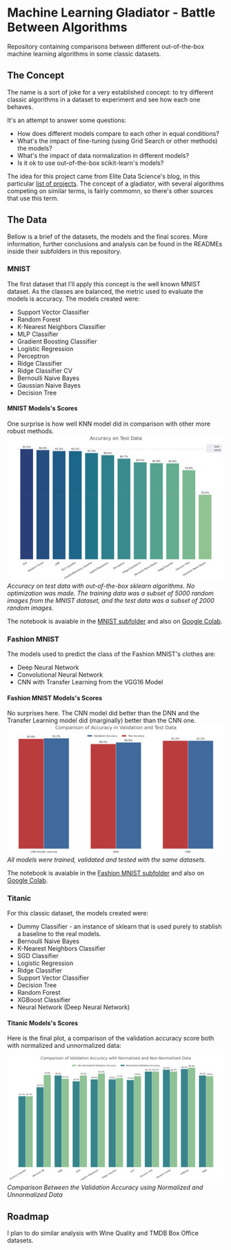 # Machine Learning Gladiator - Battle Between Algorithms
Repository containing comparisons between different out-of-the-box machine learning algorithms in some classic datasets.

## The Concept

The name is a sort of joke for a very established  concept: to try different classic algorithms in a dataset to experiment and see how each one behaves.

It's an attempt to answer some questions:

 * How does different models compare to each other in equal conditions?
 * What's the impact of fine-tuning (using Grid Search or other methods) the models?
 * What's the impact of data normalization in different models?
 * Is it ok to use out-of-the-box scikit-learn's models?

The idea for this project came from Elite Data Science's blog, in this particular [list of projects](https://elitedatascience.com/machine-learning-projects-for-beginners). The concept of a gladiator, with several algorithms competing on similar terms, is fairly commomn, so there's other sources that use this term.

## The Data

Bellow is a brief of the datasets, the models and the final scores. More information, further conclusions and analysis can be found in the READMEs inside their subfolders in this repository.

### MNIST

The first dataset that I'll apply this concept is the well known MNIST dataset. As the classes are balanced, the metric used to evaluate the models is accuracy. The models created were:

  * Support Vector Classifier
  * Random Forest
  * K-Nearest Neighbors Classifier
  * MLP Classifier
  * Gradient Boosting Classifier
  * Logistic Regression
  * Perceptron
  * Ridge Classifier
  * Ridge Classifier CV
  * Bernoulli Naive Bayes
  * Gaussian Naive Bayes
  * Decision Tree

#### MNIST Models's Scores
One surprise is how well KNN model did in comparison with other more robust methods.
![Models' accuracy on test data (MNIST)](https://raw.githubusercontent.com/pedrohortencio/machine-learning-gladiator/main/MNIST/Accuracy-test.png)
*Accuracy on test data with out-of-the-box sklearn algorithms. No optimization was made. The training data was a subset of 5000 random images from the MNIST dataset, and the test data was a subset of 2000 random images.*

The notebook is avaiable in the [MNIST subfolder](https://github.com/pedrohortencio/machine-learning-gladiator/blob/main/MNIST/MNIST_Gladiator.ipynb) and also on [Google Colab](https://colab.research.google.com/github/pedrohortencio/machine-learning-gladiator/blob/main/Fashion%20MNIST/Fashion_MNIST_Gladiator.ipynb).

### Fashion MNIST

The models used to predict the class of the Fashion MNIST's clothes are:

 * Deep Neural Network
 * Convolutional Neural Network
 * CNN with Transfer Learning from the VGG16 Model

#### Fashion MNIST Models's Scores

No surprises here. The CNN model did better than the DNN and the Transfer Learning model did (marginally) better than the CNN one.
![Comparison Between Models in the Fashion MNIST dataset](https://raw.githubusercontent.com/pedrohortencio/machine-learning-gladiator/main/Fashion%20MNIST/accuracy-comparison.png)
*All models were trained, validated and tested with the same datasets.*

The notebook is avaiable in the [Fashion MNIST subfolder](https://github.com/pedrohortencio/machine-learning-gladiator/tree/main/Fashion%20MNIST) and also on [Google Colab](https://colab.research.google.com/github/pedrohortencio/machine-learning-gladiator/blob/main/Fashion%20MNIST/Fashion_MNIST_Gladiator.ipynb).

### Titanic
For this classic dataset, the models created were:

  * Dummy Classifier - an instance of sklearn that is used purely to stablish a baseline to the real models.
  * Bernoulli Naive Bayes
  * K-Nearest Neighbors Classifier
  * SGD Classifier
  * Logistic Regression
  * Ridge Classifier
  * Support Vector Classifier
  * Decision Tree
  * Random Forest
  * XGBoost Classifier
  * Neural Network (Deep Neural Network)


#### Titanic Models's Scores
Here is the final plot, a comparison of the validation accuracy score both with normalized and unnormalized data:

![Comparison Between the Validation Accuracy using Normalized and Unnormalized Data](https://raw.githubusercontent.com/pedrohortencio/machine-learning-gladiator/main/Titanic/comparison-normalized-nonnormalized.png)
*Comparison Between the Validation Accuracy using Normalized and Unnormalized Data*


## Roadmap

I plan to do similar analysis with Wine Quality and TMDB Box Office datasets.

